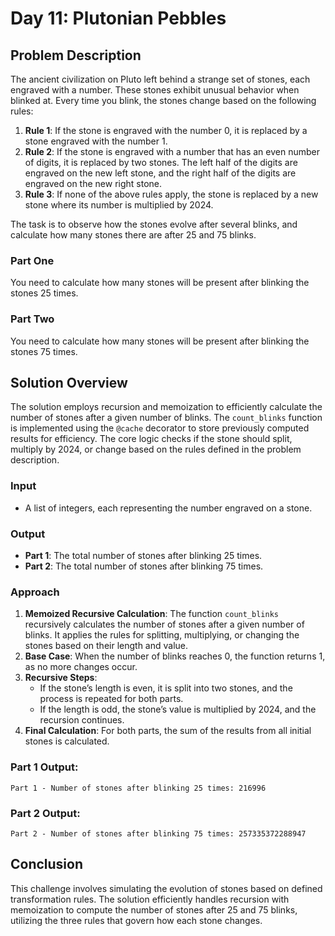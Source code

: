# Day 11: Plutonian Pebbles

## Problem Description

The ancient civilization on Pluto left behind a strange set of stones, each engraved with a number. These stones exhibit unusual behavior when blinked at. Every time you blink, the stones change based on the following rules:

1. **Rule 1**: If the stone is engraved with the number 0, it is replaced by a stone engraved with the number 1.
2. **Rule 2**: If the stone is engraved with a number that has an even number of digits, it is replaced by two stones. The left half of the digits are engraved on the new left stone, and the right half of the digits are engraved on the new right stone.
3. **Rule 3**: If none of the above rules apply, the stone is replaced by a new stone where its number is multiplied by 2024.

The task is to observe how the stones evolve after several blinks, and calculate how many stones there are after 25 and 75 blinks.

### Part One
You need to calculate how many stones will be present after blinking the stones 25 times.

### Part Two
You need to calculate how many stones will be present after blinking the stones 75 times.

## Solution Overview

The solution employs recursion and memoization to efficiently calculate the number of stones after a given number of blinks. The `count_blinks` function is implemented using the `@cache` decorator to store previously computed results for efficiency. The core logic checks if the stone should split, multiply by 2024, or change based on the rules defined in the problem description.

### Input

- A list of integers, each representing the number engraved on a stone.

### Output

- **Part 1**: The total number of stones after blinking 25 times.
- **Part 2**: The total number of stones after blinking 75 times.

### Approach

1. **Memoized Recursive Calculation**: The function `count_blinks` recursively calculates the number of stones after a given number of blinks. It applies the rules for splitting, multiplying, or changing the stones based on their length and value.
2. **Base Case**: When the number of blinks reaches 0, the function returns 1, as no more changes occur.
3. **Recursive Steps**:
   - If the stone’s length is even, it is split into two stones, and the process is repeated for both parts.
   - If the length is odd, the stone’s value is multiplied by 2024, and the recursion continues.
4. **Final Calculation**: For both parts, the sum of the results from all initial stones is calculated.

### Part 1 Output:
```
Part 1 - Number of stones after blinking 25 times: 216996
```

### Part 2 Output:
```
Part 2 - Number of stones after blinking 75 times: 257335372288947
```

## Conclusion

This challenge involves simulating the evolution of stones based on defined transformation rules. The solution efficiently handles recursion with memoization to compute the number of stones after 25 and 75 blinks, utilizing the three rules that govern how each stone changes.
